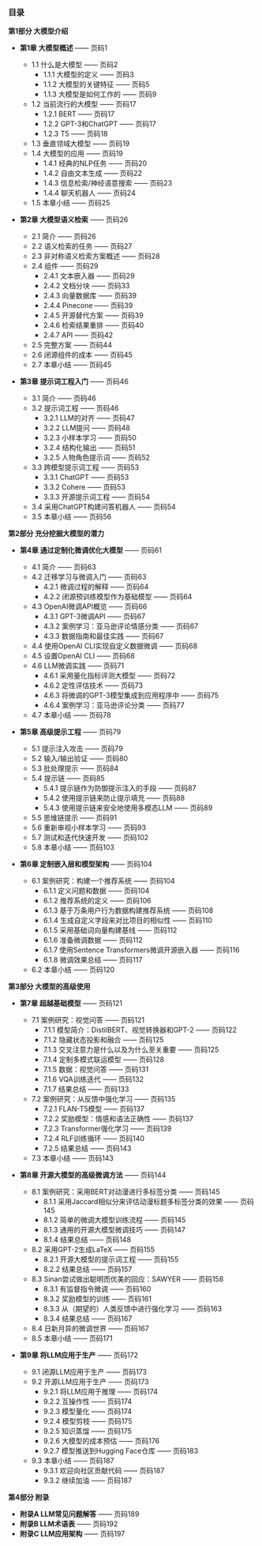 ### 目录
**第1部分 大模型介绍**
- **第1章 大模型概述** —— 页码1
    - 1.1 什么是大模型 —— 页码2
        - 1.1.1 大模型的定义 —— 页码3
        - 1.1.2 大模型的关键特征 —— 页码5
        - 1.1.3 大模型是如何工作的 —— 页码9
    - 1.2 当前流行的大模型 —— 页码17
        - 1.2.1 BERT —— 页码17
        - 1.2.2 GPT-3和ChatGPT —— 页码17
        - 1.2.3 T5 —— 页码18
    - 1.3 垂直领域大模型 —— 页码19
    - 1.4 大模型的应用 —— 页码19
        - 1.4.1 经典的NLP任务 —— 页码20
        - 1.4.2 自由文本生成 —— 页码22
        - 1.4.3 信息检索/神经语意搜索 —— 页码23
        - 1.4.4 聊天机器人 —— 页码24
    - 1.5 本章小结 —— 页码25

- **第2章 大模型语义检索** —— 页码26
    - 2.1 简介 —— 页码26
    - 2.2 语义检索的任务 —— 页码27
    - 2.3 非对称语义检索方案概述 —— 页码28
    - 2.4 组件 —— 页码29
        - 2.4.1 文本嵌入器 —— 页码29
        - 2.4.2 文档分块 —— 页码33
        - 2.4.3 向量数据库 —— 页码39
        - 2.4.4 Pinecone —— 页码39
        - 2.4.5 开源替代方案 —— 页码39
        - 2.4.6 检索结果重排 —— 页码40
        - 2.4.7 API —— 页码42
    - 2.5 完整方案 —— 页码44
    - 2.6 闭源组件的成本 —— 页码45
    - 2.7 本章小结 —— 页码45

- **第3章 提示词工程入门** —— 页码46
    - 3.1 简介 —— 页码46
    - 3.2 提示词工程 —— 页码46
        - 3.2.1 LLM的对齐 —— 页码47
        - 3.2.2 LLM提问 —— 页码48
        - 3.2.3 小样本学习 —— 页码50
        - 3.2.4 结构化输出 —— 页码51
        - 3.2.5 人物角色提示词 —— 页码52
    - 3.3 跨模型提示词工程 —— 页码53
        - 3.3.1 ChatGPT —— 页码53
        - 3.3.2 Cohere —— 页码53
        - 3.3.3 开源提示词工程 —— 页码54
    - 3.4 采用ChatGPT构建问答机器人 —— 页码54
    - 3.5 本章小结 —— 页码56

**第2部分 充分挖掘大模型的潜力**
- **第4章 通过定制化微调优化大模型** —— 页码61
    - 4.1 简介 —— 页码63
    - 4.2 迁移学习与微调入门 —— 页码63
        - 4.2.1 微调过程的解释 —— 页码64
        - 4.2.2 闭源预训练模型作为基础模型 —— 页码64
    - 4.3 OpenAI微调API概览 —— 页码66
        - 4.3.1 GPT-3微调API —— 页码67
        - 4.3.2 案例学习：亚马逊评论情感分类 —— 页码67
        - 4.3.3 数据指南和最佳实践 —— 页码67
    - 4.4 使用OpenAI CLI实现自定义数据微调 —— 页码68
    - 4.5 设置OpenAI CLI —— 页码68
    - 4.6 LLM微调实践 —— 页码71
        - 4.6.1 采用量化指标评测大模型 —— 页码72
        - 4.6.2 定性评估技术 —— 页码73
        - 4.6.3 将微调的GPT-3模型集成到应用程序中 —— 页码75
        - 4.6.4 案例学习：亚马逊评论分类 —— 页码77
    - 4.7 本章小结 —— 页码78

- **第5章 高级提示工程** —— 页码79
    - 5.1 提示注入攻击 —— 页码79
    - 5.2 输入/输出验证 —— 页码80
    - 5.3 批处理提示 —— 页码84
    - 5.4 提示链 —— 页码85
        - 5.4.1 提示链作为防御提示注入的手段 —— 页码87
        - 5.4.2 使用提示链来防止提示填充 —— 页码88
        - 5.4.3 使用提示链来安全地使用多模态LLM —— 页码89
    - 5.5 思维链提示 —— 页码91
    - 5.6 重新审视小样本学习 —— 页码93
    - 5.7 测试和迭代快速开发 —— 页码102
    - 5.8 本章小结 —— 页码103

- **第6章 定制嵌入层和模型架构** —— 页码104
    - 6.1 案例研究：构建一个推荐系统 —— 页码104
        - 6.1.1 定义问题和数据 —— 页码104
        - 6.1.2 推荐系统的定义 —— 页码106
        - 6.1.3 基于万条用户行为数据构建推荐系统 —— 页码108
        - 6.1.4 生成自定义字段来对比项目的相似性 —— 页码110
        - 6.1.5 采用基础词向量构建基线 —— 页码112
        - 6.1.6 准备微调数据 —— 页码112
        - 6.1.7 使用Sentence Transformers微调开源嵌入器 —— 页码116
        - 6.1.8 微调效果总结 —— 页码117
    - 6.2 本章小结 —— 页码120

**第3部分 大模型的高级使用**
- **第7章 超越基础模型** —— 页码121
    - 7.1 案例研究：视觉问答 —— 页码121
        - 7.1.1 模型简介：DistilBERT、视觉转换器和GPT-2 —— 页码122
        - 7.1.2 隐藏状态投影和融合 —— 页码125
        - 7.1.3 交叉注意力是什么以及为什么至关重要 —— 页码125
        - 7.1.4 定制多模式联运模型 —— 页码128
        - 7.1.5 数据：视觉问答 —— 页码131
        - 7.1.6 VQA训练迭代 —— 页码132
        - 7.1.7 结果总结 —— 页码133
    - 7.2 案例研究：从反馈中强化学习 —— 页码135
        - 7.2.1 FLAN-T5模型 —— 页码137
        - 7.2.2 奖励模型：情感和语法正确性 —— 页码137
        - 7.2.3 Transformer强化学习 —— 页码139
        - 7.2.4 RLF训练循环 —— 页码140
        - 7.2.5 结果总结 —— 页码143
    - 7.3 本章小结 —— 页码143

- **第8章 开源大模型的高级微调方法** —— 页码144
    - 8.1 案例研究：采用BERT对动漫进行多标签分类 —— 页码145
        - 8.1.1 采用Jaccard相似分来评估动漫标题多标签分类的效果 —— 页码145
        - 8.1.2 简单的微调大模型训练流程 —— 页码145
        - 8.1.3 通用的开源大模型微调技巧 —— 页码147
        - 8.1.4 结果总结 —— 页码148
    - 8.2 采用GPT-2生成LaTeX —— 页码155
        - 8.2.1 开源大模型的提示词工程 —— 页码155
        - 8.2.2 结果总结 —— 页码157
    - 8.3 Sinan尝试做出聪明而优美的回应：SAWYER —— 页码158
        - 8.3.1 有监督指令微调 —— 页码160
        - 8.3.2 奖励模型的训练 —— 页码161
        - 8.3.3 从（期望的）人类反馈中进行强化学习 —— 页码163
        - 8.3.4 结果总结 —— 页码167
    - 8.4 日新月异的微调世界 —— 页码167
    - 8.5 本章小结 —— 页码171

- **第9章 将LLM应用于生产** —— 页码172
    - 9.1 闭源LLM应用于生产 —— 页码173
    - 9.2 开源LLM应用于生产 —— 页码173
        - 9.2.1 将LLM应用于推理 —— 页码174
        - 9.2.2 互操作性 —— 页码174
        - 9.2.3 模型量化 —— 页码174
        - 9.2.4 模型剪枝 —— 页码175
        - 9.2.5 知识蒸馏 —— 页码175
        - 9.2.6 大模型的成本预估 —— 页码176
        - 9.2.7 模型推送到Hugging Face仓库 —— 页码183
    - 9.3 本章小结 —— 页码187
        - 9.3.1 欢迎向社区贡献代码 —— 页码187
        - 9.3.2 继续加油 —— 页码187

**第4部分 附录**
- **附录A LLM常见问题解答** —— 页码189
- **附录B LLM术语表** —— 页码192
- **附录C LLM应用架构** —— 页码197 
